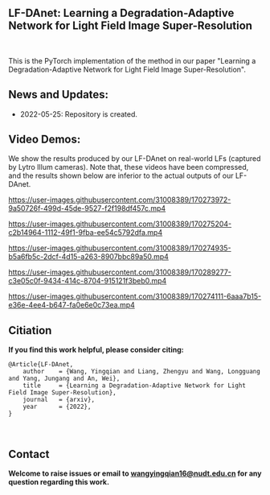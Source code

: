 ## LF-DAnet: Learning a Degradation-Adaptive Network for Light Field Image Super-Resolution
<br>

This is the PyTorch implementation of the method in our paper "Learning a Degradation-Adaptive Network for Light Field Image Super-Resolution".<br>

## News and Updates:
* 2022-05-25: Repository is created.


## Video Demos:
We show the results produced by our LF-DAnet on real-world LFs (captured by Lytro Illum cameras). Note that, these videos have been compressed, and the results shown below are inferior to the actual outputs of our LF-DAnet.


https://user-images.githubusercontent.com/31008389/170273972-9a50726f-499d-45de-9527-f2f198df457c.mp4



https://user-images.githubusercontent.com/31008389/170275204-c2b14964-1112-49f1-9fba-ee54c5792dfa.mp4



https://user-images.githubusercontent.com/31008389/170274935-b5a6fb5c-2dcf-4d15-a263-8907bbc89a50.mp4




https://user-images.githubusercontent.com/31008389/170289277-c3e05c0f-9434-414c-8704-915121f3beb0.mp4




https://user-images.githubusercontent.com/31008389/170274111-6aaa7b15-e36e-4ee4-b647-fa0e6e0c73ea.mp4


## Citiation
**If you find this work helpful, please consider citing:**
```
@Article{LF-DAnet,
    author    = {Wang, Yingqian and Liang, Zhengyu and Wang, Longguang and Yang, Jungang and An, Wei},
    title     = {Learning a Degradation-Adaptive Network for Light Field Image Super-Resolution},
    journal   = {arxiv}, 
    year      = {2022},   
}
```
<br>

## Contact
**Welcome to raise issues or email to [wangyingqian16@nudt.edu.cn](wangyingqian16@nudt.edu.cn) for any question regarding this work.**
